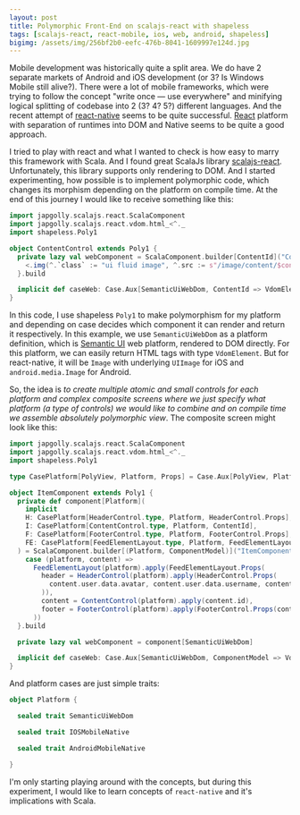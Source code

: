 ```yaml
---
layout: post
title: Polymorphic Front-End on scalajs-react with shapeless
tags: [scalajs-react, react-mobile, ios, web, android, shapeless]
bigimg: /assets/img/256bf2b0-eefc-476b-8041-1609997e124d.jpg
---
```

Mobile development was historically quite a split area. We do have 2 separate markets of Android and iOS development (or 3? Is Windows Mobile still alive?). There were a lot of mobile frameworks, which were trying to follow the concept "write once — use everywhere" and minifying logical splitting of codebase into 2 (3? 4? 5?) different languages. And the recent attempt of [react-native](https://facebook.github.io/react-native/) seems to be quite successful. [React](https://reactjs.org/) platform with separation of runtimes into DOM and Native seems to be quite a good approach.

I tried to play with react and what I wanted to check is how easy to marry this framework with Scala. And I found great ScalaJs library [scalajs-react](https://gitter.im/japgolly/scalajs-react). Unfortunately, this library supports only rendering to DOM. And I started experimenting, how possible is to implement polymorphic code, which changes its morphism depending on the platform on compile time. At the end of this journey I would like to receive something like this:

```scala
import japgolly.scalajs.react.ScalaComponent
import japgolly.scalajs.react.vdom.html_<^._
import shapeless.Poly1

object ContentControl extends Poly1 {
  private lazy val webComponent = ScalaComponent.builder[ContentId]("Content").render_P { contentId =>
    <.img(^.`class` := "ui fluid image", ^.src := s"/image/content/$contentId.jpg")
  }.build

  implicit def caseWeb: Case.Aux[SemanticUiWebDom, ContentId => VdomElement] = at[SemanticUiWebDom](_ => content => webComponent(content))
}
```

In this code, I use shapeless `Poly1` to make polymorphism for my platform and depending on case decides which component it can render and return it respectively. In this example, we use `SemanticUiWebDom` as a platform definition, which is [Semantic UI](https://semantic-ui.com/) web platform, rendered to DOM directly. For this platform, we can easily return HTML tags with type `VdomElement`. But for react-native, it will be `Image` with underlying `UIImage` for iOS and `android.media.Image` for Android.   

So, the idea is _to create multiple atomic and small controls for each platform and complex composite screens where we just specify what platform (a type of controls) we would like to combine and on compile time we assemble absolutely polymorphic view_. The composite screen might look like this:

```scala
import japgolly.scalajs.react.ScalaComponent
import japgolly.scalajs.react.vdom.html_<^._
import shapeless.Poly1

type CasePlatform[PolyView, Platform, Props] = Case.Aux[PolyView, Platform :: HNil, Props => VdomElement]

object ItemComponent extends Poly1 {
  private def component[Platform](
    implicit
    H: CasePlatform[HeaderControl.type, Platform, HeaderControl.Props],
    I: CasePlatform[ContentControl.type, Platform, ContentId],
    F: CasePlatform[FooterControl.type, Platform, FooterControl.Props],
    FE: CasePlatform[FeedElementLayout.type, Platform, FeedElementLayout.Props]
  ) = ScalaComponent.builder[(Platform, ComponentModel)]("ItemComponent").render_P {
    case (platform, content) =>
      FeedElementLayout(platform).apply(FeedElementLayout.Props(
        header = HeaderControl(platform).apply(HeaderControl.Props(
          content.user.data.avatar, content.user.data.username, content.createdAt
        )),
        content = ContentControl(platform).apply(content.id),
        footer = FooterControl(platform).apply(FooterControl.Props(content.likes))
      ))
  }.build

  private lazy val webComponent = component[SemanticUiWebDom]

  implicit def caseWeb: Case.Aux[SemanticUiWebDom, ComponentModel => VdomElement] = at[SemanticUiWebDom](web => props => webComponent((web, props)))
}
```

And platform cases are just simple traits:

```scala
object Platform {

  sealed trait SemanticUiWebDom

  sealed trait IOSMobileNative

  sealed trait AndroidMobileNative

}
```

I'm only starting playing around with the concepts, but during this experiment, I would like to learn concepts of `react-native` and it's implications with Scala.
